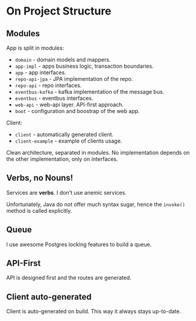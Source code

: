 # On Project Structure

## Modules

App is split in modules:

+ `domain` - domain models and mappers.
+ `app-impl` - apps business logic, transaction boundaries.
+ `app` - app interfaces.
+ `repo-api-jpa` - JPA implementation of the repo.
+ `repo-api` - repo interfaces.
+ `eventbus-kafka` - kafka implementation of the message bus.
+ `eventbus` - eventbus interfaces.
+ `web-api` - web-api layer. API-first approach.
+ `boot` - configuration and boostrap of the web app.

Client:

+ `client` - automatically generated client.
+ `client-example` - example of clients usage.

Clean architecture, separated in modules. No implementation depends on the other implementation, only on interfaces.

## Verbs, no Nouns!

Services are **verbs**. I don't use anemic services.

Unfortunately, Java do not offer much syntax sugar, hence the `invoke()` method is called explicitly.

## Queue

I use awesome Postgres locking features to build a queue.

## API-First

API is designed first and the routes are generated.

## Client auto-generated

Client is auto-generated on build. This way it always stays up-to-date.

